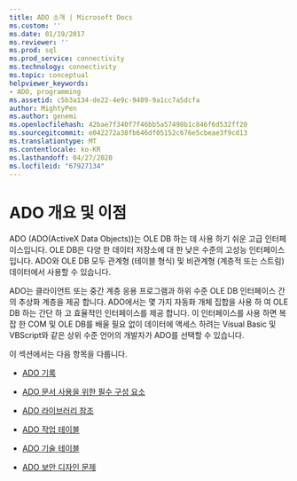 ```yaml
---
title: ADO 소개 | Microsoft Docs
ms.custom: ''
ms.date: 01/19/2017
ms.reviewer: ''
ms.prod: sql
ms.prod_service: connectivity
ms.technology: connectivity
ms.topic: conceptual
helpviewer_keywords:
- ADO, programming
ms.assetid: c5b3a134-de22-4e9c-9489-9a1cc7a5dcfa
author: MightyPen
ms.author: genemi
ms.openlocfilehash: 42bae7f340f7f46bb5a57498b1c846f6d532ff20
ms.sourcegitcommit: e042272a38fb646df05152c676e5cbeae3f9cd13
ms.translationtype: MT
ms.contentlocale: ko-KR
ms.lasthandoff: 04/27/2020
ms.locfileid: "67927134"
---
```

# <a name="ado-overview-and-benefits"></a>ADO 개요 및 이점
ADO (ADO(ActiveX Data Objects))는 OLE DB 하는 데 사용 하기 쉬운 고급 인터페이스입니다. OLE DB은 다양 한 데이터 저장소에 대 한 낮은 수준의 고성능 인터페이스입니다. ADO와 OLE DB 모두 관계형 (테이블 형식) 및 비관계형 (계층적 또는 스트림) 데이터에서 사용할 수 있습니다.

 ADO는 클라이언트 또는 중간 계층 응용 프로그램과 하위 수준 OLE DB 인터페이스 간의 추상화 계층을 제공 합니다. ADO에서는 몇 가지 자동화 개체 집합을 사용 하 여 OLE DB 하는 간단 하 고 효율적인 인터페이스를 제공 합니다. 이 인터페이스를 사용 하면 복잡 한 COM 및 OLE DB를 배울 필요 없이 데이터에 액세스 하려는 Visual Basic 및 VBScript와 같은 상위 수준 언어의 개발자가 ADO를 선택할 수 있습니다.

 이 섹션에서는 다음 항목을 다룹니다.

-   [ADO 기록](../../ado/guide/ado-history.md)

-   [ADO 문서 사용을 위한 필수 구성 요소](../../ado/guide/prerequisites-for-using-the-ado-documentation.md)

-   [ADO 라이브러리 참조](../../ado/guide/referencing-the-ado-libraries.md)

-   [ADO 작업 테이블](../../ado/guide/ado-task-table.md)

-   [ADO 기술 테이블](../../ado/guide/ado-technology-table.md)

-   [ADO 보안 디자인 문제](../../ado/guide/ado-security-design-issues.md)
